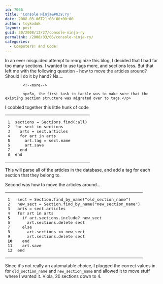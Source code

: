 ```yaml
---
id: 7066
title: 'Console Ninja&#039;ry'
date: 2008-03-06T21:08:00+00:00
author: tsykoduk
layout: post
guid: 30/2008/12/27/console-ninja-ry
permalink: /2008/03/06/console-ninja-ry/
categories:
  - Computers! and Code!
---
```

<p>In an ever misguided attempt to reorginize this blog, I decided that I had far too many sections. I wanted to use tags more, and sections less. But that left me with the following question - how to move the articles around? Should I do it by hand? Na....</p>

            <!--more-->

            <p>So, the first task to tackle was to make sure that the existing section structure was migrated over to tags.</p>


<p>I cobbled together this little hunk of code</p>


<table class="CodeRay"><tr>
  <td class="line_numbers" title="click to toggle" onclick="with (this.firstChild.style) { display = (display == '') ? 'none' : '' }"><pre>1<tt>
</tt>2<tt>
</tt>3<tt>
</tt>4<tt>
</tt><strong>5</strong><tt>
</tt>6<tt>
</tt>7<tt>
</tt>8<tt>
</tt></pre></td>
  <td class="code"><pre ondblclick="with (this.style) { overflow = (overflow == 'auto' || overflow == '') ? 'visible' : 'auto' }">sections = <span class="co">Sections</span>.find(<span class="sy">:all</span>)<tt>
</tt><span class="r">for</span> sect <span class="r">in</span> sections<tt>
</tt>  arts = sect.articles<tt>
</tt>  <span class="r">for</span> art <span class="r">in</span> arts<tt>
</tt>    art.tag = sect.name<tt>
</tt>    art.save<tt>
</tt>  <span class="r">end</span><tt>
</tt><span class="r">end</span></pre></td>
</tr></table>


<p>This will parse all of the articles in the database, and add a tag for each section that they belong to.</p>


<p>Second was how to move the articles around...</p>


<table class="CodeRay"><tr>
  <td class="line_numbers" title="click to toggle" onclick="with (this.firstChild.style) { display = (display == '') ? 'none' : '' }"><pre>1<tt>
</tt>2<tt>
</tt>3<tt>
</tt>4<tt>
</tt><strong>5</strong><tt>
</tt>6<tt>
</tt>7<tt>
</tt>8<tt>
</tt>9<tt>
</tt><strong>10</strong><tt>
</tt>11<tt>
</tt>12<tt>
</tt></pre></td>
  <td class="code"><pre ondblclick="with (this.style) { overflow = (overflow == 'auto' || overflow == '') ? 'visible' : 'auto' }">sect = <span class="co">Section</span>.find_by_name(<span class="s"><span class="dl">&quot;</span><span class="k">old_section_name</span><span class="dl">&quot;</span></span>)<tt>
</tt>new_sect = <span class="co">Section</span>.find_by_name(<span class="s"><span class="dl">&quot;</span><span class="k">new_section_name</span><span class="dl">&quot;</span></span>)<tt>
</tt>arts = sect.articles<tt>
</tt><span class="r">for</span> art <span class="r">in</span> arts<tt>
</tt>  <span class="r">if</span> art.sections.include? new_sect<tt>
</tt>    art.sections.delete sect<tt>
</tt>  <span class="r">else</span><tt>
</tt>    art.sections &lt;&lt; new_sect<tt>
</tt>    art.sections.delete sect<tt>
</tt>  <span class="r">end</span><tt>
</tt>  art.save<tt>
</tt><span class="r">end</span></pre></td>
</tr></table>


<p>Since it's not really an automatable choice, I plugged the correct values in for <code>old_section_name</code> and <code>new_section_name</code> and  allowed it to move stuff where I wanted it. Viola, 20 sections down to 4.</p>
